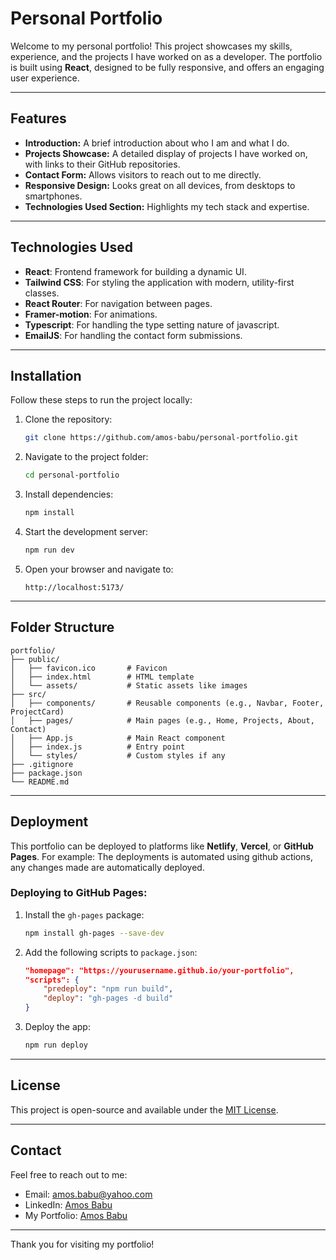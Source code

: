 # Personal Portfolio

Welcome to my personal portfolio! This project showcases my skills, experience, and the projects I have worked on as a developer. The portfolio is built using **React**, designed to be fully responsive, and offers an engaging user experience.

---

## Features

- **Introduction:** A brief introduction about who I am and what I do.
- **Projects Showcase:** A detailed display of projects I have worked on, with links to their GitHub repositories.
- **Contact Form:** Allows visitors to reach out to me directly.
- **Responsive Design:** Looks great on all devices, from desktops to smartphones.
- **Technologies Used Section:** Highlights my tech stack and expertise.

---

## Technologies Used

- **React**: Frontend framework for building a dynamic UI.
- **Tailwind CSS**: For styling the application with modern, utility-first classes.
- **React Router**: For navigation between pages.
- **Framer-motion**: For animations.
- **Typescript**: For handling the type setting nature of javascript.
- **EmailJS**: For handling the contact form submissions.

---

## Installation

Follow these steps to run the project locally:

1. Clone the repository:

   ```bash
   git clone https://github.com/amos-babu/personal-portfolio.git
   ```

2. Navigate to the project folder:

   ```bash
   cd personal-portfolio
   ```

3. Install dependencies:

   ```bash
   npm install
   ```

4. Start the development server:

   ```bash
   npm run dev
   ```

5. Open your browser and navigate to:
   ```
   http://localhost:5173/
   ```

---

## Folder Structure

```
portfolio/
├── public/
│   ├── favicon.ico       # Favicon
│   ├── index.html        # HTML template
│   └── assets/           # Static assets like images
├── src/
│   ├── components/       # Reusable components (e.g., Navbar, Footer, ProjectCard)
│   ├── pages/            # Main pages (e.g., Home, Projects, About, Contact)
│   ├── App.js            # Main React component
│   ├── index.js          # Entry point
│   └── styles/           # Custom styles if any
├── .gitignore
├── package.json
└── README.md
```

---

## Deployment

This portfolio can be deployed to platforms like **Netlify**, **Vercel**, or **GitHub Pages**. For example:
The deployments is automated using github actions, any changes made are automatically deployed.

### Deploying to GitHub Pages:

1. Install the `gh-pages` package:

   ```bash
   npm install gh-pages --save-dev
   ```

2. Add the following scripts to `package.json`:

   ```json
   "homepage": "https://yourusername.github.io/your-portfolio",
   "scripts": {
       "predeploy": "npm run build",
       "deploy": "gh-pages -d build"
   }
   ```

3. Deploy the app:
   ```bash
   npm run deploy
   ```

---

## License

This project is open-source and available under the [MIT License](LICENSE).

---

## Contact

Feel free to reach out to me:

- Email: amos.babu@yahoo.com
- LinkedIn: [Amos Babu](https://www.linkedin.com/in/amos-babu-275597202/)
- My Portfolio: [Amos Babu](https://amosbabu.co.ke)

---

Thank you for visiting my portfolio!
